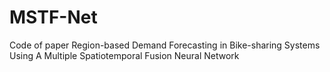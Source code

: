 # MSTF-Net
Code of paper
Region-based Demand Forecasting in Bike-sharing Systems
Using A Multiple Spatiotemporal Fusion Neural Network
